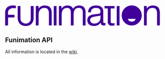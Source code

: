 ![Funimation](https://github.com/hyugogirubato/API-Funimation/blob/main/api_funimation.png?raw=true)

## Funimation API
All information is located in the [wiki](https://github.com/hyugogirubato/API-Funimation/wiki).
